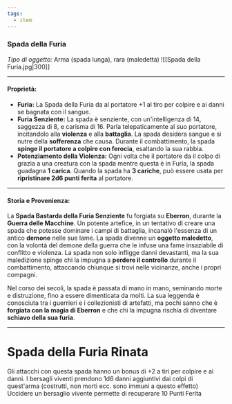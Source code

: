```yaml
---
tags:
  - item
---
```

### **Spada della Furia**

_Tipo di oggetto:_ Arma (spada lunga), rara (maledetta)
![[Spada della Furia.jpg|300]]

---

#### **Proprietà:**

- **Furia:** La Spada della Furia da al portatore +1 al tiro per colpire e ai danni se bagnata con il sangue.
- **Furia Senziente:** La spada è senziente, con un'intelligenza di 14, saggezza di 8, e carisma di 16. Parla telepaticamente al suo portatore, incitandolo alla **violenza** e alla **battaglia**. La spada desidera sangue e si nutre della **sofferenza** che causa. Durante il combattimento, la spada **spinge il portatore a colpire con ferocia**, esaltando la sua rabbia.
- **Potenziamento della Violenza:** Ogni volta che il portatore da il colpo di grazia a una creatura con la spada mentre questa è in Furia, la spada guadagna **1 carica**. Quando la spada ha **3 cariche**, può essere usata per **ripristinare 2d6 punti ferita** al portatore.

---

#### **Storia e Provenienza:**

La **Spada Bastarda della Furia Senziente** fu forgiata su **Eberron**, durante la **Guerra delle Macchine**. Un potente artefice, in un tentativo di creare una spada che potesse dominare i campi di battaglia, incanalò l'essenza di un antico **demone** nelle sue lame. La spada divenne un **oggetto maledetto**, con la volontà del demone della guerra che le infuse una fame insaziabile di conflitto e violenza. La spada non solo infligge danni devastanti, ma la sua maledizione spinge chi la impugna a **perdere il controllo** durante il combattimento, attaccando chiunque si trovi nelle vicinanze, anche i propri compagni.

Nel corso dei secoli, la spada è passata di mano in mano, seminando morte e distruzione, fino a essere dimenticata da molti. La sua leggenda è conosciuta tra i guerrieri e i collezionisti di artefatti, ma pochi sanno che è **forgiata con la magia di Eberron** e che chi la impugna rischia di diventare **schiavo della sua furia**.


---
# Spada della Furia Rinata
Gli attacchi con questa spada hanno un bonus di +2 a tiri per colpire e ai danni.
I bersagli viventi prendono 1d6 danni aggiuntivi dai colpi di quest'arma (costrutti, non morti ecc. sono immuni a questo effetto)
Uccidere un bersaglio vivente permette di recuperare 10 Punti Ferita